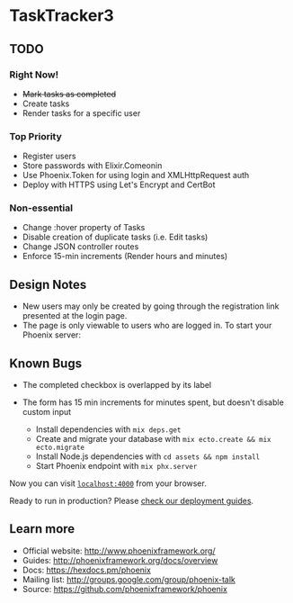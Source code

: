# TaskTracker3

## TODO
### Right Now!
* ~~Mark tasks as completed~~
* Create tasks
* Render tasks for a specific user
### Top Priority
* Register users
* Store passwords with Elixir.Comeonin
* Use Phoenix.Token for using login and XMLHttpRequest auth
* Deploy with HTTPS using Let's Encrypt and CertBot
### Non-essential
* Change :hover property of Tasks
* Disable creation of duplicate tasks (i.e. Edit tasks)
* Change JSON controller routes
* Enforce 15-min increments (Render hours and minutes)

## Design Notes
* New users may only be created by going through the registration link presented at the login page.
* The page is only viewable to users who are logged in.
To start your Phoenix server:
## Known Bugs
* The completed checkbox is overlapped by its label
* The form has 15 min increments for minutes spent, but doesn't disable custom input


  * Install dependencies with `mix deps.get`
  * Create and migrate your database with `mix ecto.create && mix ecto.migrate`
  * Install Node.js dependencies with `cd assets && npm install`
  * Start Phoenix endpoint with `mix phx.server`

Now you can visit [`localhost:4000`](http://localhost:4000) from your browser.

Ready to run in production? Please [check our deployment guides](http://www.phoenixframework.org/docs/deployment).

## Learn more

  * Official website: http://www.phoenixframework.org/
  * Guides: http://phoenixframework.org/docs/overview
  * Docs: https://hexdocs.pm/phoenix
  * Mailing list: http://groups.google.com/group/phoenix-talk
  * Source: https://github.com/phoenixframework/phoenix
